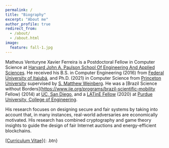 ```yaml
---
permalink: /
title: "Biography"
excerpt: "About me"
author_profile: true
redirect_from:
  - /about/
  - /about.html
image:
  feature: fall-1.jpg
---
```


Matheus Venturyne Xavier Ferreira is a Postdoctoral Fellow in Computer Science at [Harvard John A. Paulson School Of Engineering And Applied Sciences](https://www.seas.harvard.edu/). He received his B.S. in Computer Engineering (2016) from [Federal University of Itajubá](https://en.unifei.edu.br/), and Ph.D. (2021) in Computer Science from [Princeton University](https://www.princeton.edu/) supervised by [S. Matthew Weinberg](https://www.cs.princeton.edu/~smattw/). He was a [Brazil Science without Borders](https://www.iie.org/programs/brazil-scientific-mobility Fellow) (2014) at [UC, San Diego](https://ucsd.edu/), and a [LATinE Fellow](https://engineering.purdue.edu/Engr/Trailblazers) (2020) at [Purdue University, College of Engineering](https://engineering.purdue.edu/Engr).

His research focuses on designing secure and fair systems by taking into account that, in many instances, real-world adversaries are economically motivated. His research has combined cryptography and game theory insights to guide the design of fair Internet auctions and energy-efficient blockchains.

[[Curriculum Vitae]](/files/vita.pdf){: .btn}
